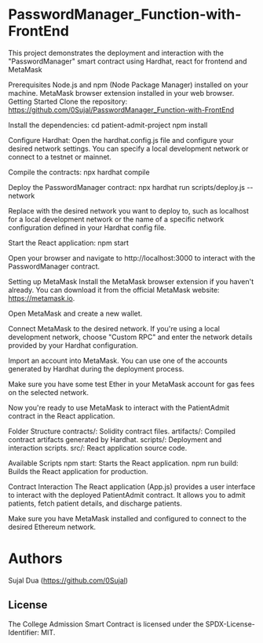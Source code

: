 # PasswordManager_Function-with-FrontEnd
This project demonstrates the deployment and interaction with the "PasswordManager" smart contract using Hardhat, react for frontend and MetaMask

Prerequisites
Node.js and npm (Node Package Manager) installed on your machine.
MetaMask browser extension installed in your web browser.
Getting Started
Clone the repository:
https://github.com/0Sujal/PasswordManager_Function-with-FrontEnd

Install the dependencies:
cd patient-admit-project npm install

Configure Hardhat:
Open the hardhat.config.js file and configure your desired network settings. You can specify a local development network or connect to a testnet or mainnet.

Compile the contracts:
npx hardhat compile

Deploy the PasswordManager contract:
npx hardhat run scripts/deploy.js --network

Replace with the desired network you want to deploy to, such as localhost for a local development network or the name of a specific network configuration defined in your Hardhat config file.

Start the React application:
npm start

Open your browser and navigate to http://localhost:3000 to interact with the PasswordManager contract.

Setting up MetaMask
Install the MetaMask browser extension if you haven't already. You can download it from the official MetaMask website: https://metamask.io.

Open MetaMask and create a new wallet.

Connect MetaMask to the desired network. If you're using a local development network, choose "Custom RPC" and enter the network details provided by your Hardhat configuration.

Import an account into MetaMask. You can use one of the accounts generated by Hardhat during the deployment process.

Make sure you have some test Ether in your MetaMask account for gas fees on the selected network.

Now you're ready to use MetaMask to interact with the PatientAdmit contract in the React application.

Folder Structure
contracts/: Solidity contract files. artifacts/: Compiled contract artifacts generated by Hardhat. scripts/: Deployment and interaction scripts. src/: React application source code.

Available Scripts
npm start: Starts the React application. npm run build: Builds the React application for production.

Contract Interaction
The React application (App.js) provides a user interface to interact with the deployed PatientAdmit contract. It allows you to admit patients, fetch patient details, and discharge patients.

Make sure you have MetaMask installed and configured to connect to the desired Ethereum network.

# Authors
Sujal Dua (https://github.com/0Sujal)

## License
The College Admission Smart Contract is licensed under the SPDX-License-Identifier: MIT.
